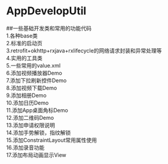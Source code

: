 # AppDevelopUtil
##一些基础开发类和常用的功能代码</br>
    1.各种base类</br>
    2.标准的启动页</br>
    3.retrofit+okhttp+rxjava+rxlifecycle的网络请求封装和异常处理等</br>
    4.实用的工具类</br>
    5.一些常用的value.xml</br>
    6.添加视频播放器Demo</br>
    7.添加下拉刷新控件Demo</br>
    8.添加视频下载Demo</br>
    9.添加相册Demo</br>
    10.添加日历Demo</br>
    11.添加App桌面角标Demo</br>
    12.添加二维码Demo</br>
    13.添加申请权限说明</br>
    14.添加手势解锁，指纹解锁</br>
    15.添加ConstraintLayout常用属性使用</br>
    16.添加录音功能</br>
    17.添加布局动画显示View

